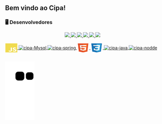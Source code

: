 ## Bem vindo ao Cipa!

### 🖥 Desenvolvedores

<div align="center">
  <a href="https://github.com/alunojoas">
  <img height="150em" src="https://github-readme-stats.vercel.app/api?username=alunojoas&show_icons=true&theme=dark&include_all_commits=true&count_private=true"/>
  <img height="150em" src="https://github-readme-stats.vercel.app/api/top-langs/?username=alunojoas&layout=compact&langs_count=7&theme=dark"/>
   <a href="https://github.com/jadeilsonm">
  <img height="150em" src="https://github-readme-stats.vercel.app/api?username=jadeilsonm&show_icons=true&theme=dark&include_all_commits=true&count_private=true"/>
  <img height="150em" src="https://github-readme-stats.vercel.app/api/top-langs/?username=jadeilsonm&layout=compact&langs_count=7&theme=dark"/>
  <a href="https://github.com/LaviniaX">
  <img height="150em" src="https://github-readme-stats.vercel.app/api?username=LaviniaX&show_icons=true&theme=dark&include_all_commits=true&count_private=true"/>
  <img height="150em" src="https://github-readme-stats.vercel.app/api/top-langs/?username=LaviniaX&layout=compact&langs_count=7&theme=dark"/>
</div>
     
</div>
<div style="display: inline_block"><br>
  <img align="center" alt="cipa-Js" height="30" width="40" src="https://raw.githubusercontent.com/devicons/devicon/master/icons/javascript/javascript-plain.svg">
  <img align="center" alt="cipa-Mysql" height="30" width="40" src="https://cdn.jsdelivr.net/gh/devicons/devicon/icons/mysql/mysql-original-wordmark.svg">
  <img align="center" alt="cipa-spring" height="30" width="40" src="https://cdn.jsdelivr.net/gh/devicons/devicon/icons/spring/spring-original.svg">
  <img align="center" alt="cipa-HTML" height="30" width="40" src="https://raw.githubusercontent.com/devicons/devicon/master/icons/html5/html5-original.svg">
  <img align="center" alt="cipa-CSS" height="30" width="40" src="https://raw.githubusercontent.com/devicons/devicon/master/icons/css3/css3-original.svg">
  <img align="center" alt="cipa-java" height="30" width="40" src="https://cdn.jsdelivr.net/gh/devicons/devicon/icons/java/java-original-wordmark.svg">
  <img align="center" alt="cipa-nodde" height="30" width="40" src="https://cdn.jsdelivr.net/gh/devicons/devicon/icons/nodejs/nodejs-original.svg">
  
  ##
 
<div> 
 
  ![Snake animation](https://github.com/rafaballerini/rafaballerini/blob/output/github-contribution-grid-snake.svg)
 
</div>
